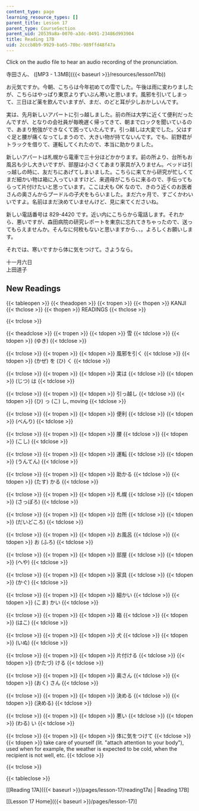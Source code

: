 ```yaml
---
content_type: page
learning_resource_types: []
parent_title: Lesson 17
parent_type: CourseSection
parent_uid: 20539a8a-0070-a3dc-0491-23486d993904
title: Reading 17B
uid: 2cccb8b9-9929-ba65-70bc-989ffd48f47a
---
```


Click on the audio file to hear an audio recording of the pronunciation.

寺田さん、 ([MP3 - 1.3MB]({{< baseurl >}}/resources/lesson17b))

お元気ですか。今朝、こちらは今年初めての雪でした。午後は雨に変わりましたが、こちらはやっぱり東京よりずいぶん寒いと思います。風邪を引いてしまって、三日ほど薬を飲んでいますが、まだ、のどと耳が少しおかしいんです。

実は、先月新しいアパートに引っ越しました。前の所は大学に近くて便利だったんですが、となりの会社員が毎晩遅く帰ってきて、朝までロックを聞いているので、あまり勉強ができなくて困っていたんです。引っ越しは大変でした。父はすぐ足と腰が痛くなってしまうので、大きい物が持てないんです。でも、前野君がトラックを借りて、運転してくれたので、本当に助かりました。

新しいアパートは札幌から電車で三十分ほどかかります。前の所より、台所もお風呂も少し大きいですが、部屋は小さくてあまり家具が入りません。ベッドは引っ越しの時に、友だちにあげてしまいました。こちらに来てから研究が忙しくてまだ細かい物は箱に入っていますけど、来週母がこちらに来るので、手伝ってもらって片付けたいと思っています。ここは犬も OK なので、きのう近くのお医者さんの奥さんからプードルの子犬をもらいました。まだ六ヶ月で、すごくかわいいですよ。名前はまだ決めていませんけど、見に来てくださいね。

新しい電話番号は 829-4420 です。近い内にこちらから電話します。それから、悪いですが、森田病院の研究レポートを東京に忘れてきちゃったので、送ってもらえませんか。そんなに何枚もないと思いますから、、。よろしくお願いします。

それでは、寒いですから体に気をつけて。さようなら。

十一月六日  
上田道子

New Readings
------------

{{< tableopen >}}
{{< theadopen >}}
{{< tropen >}}
{{< thopen >}}
KANJI
{{< thclose >}}
{{< thopen >}}
READINGS
{{< thclose >}}

{{< trclose >}}

{{< theadclose >}}
{{< tropen >}}
{{< tdopen >}}
雪
{{< tdclose >}}
{{< tdopen >}}
(ゆき)
{{< tdclose >}}

{{< trclose >}}
{{< tropen >}}
{{< tdopen >}}
風邪を引く
{{< tdclose >}}
{{< tdopen >}}
(かぜ) を (ひ) く
{{< tdclose >}}

{{< trclose >}}
{{< tropen >}}
{{< tdopen >}}
実は
{{< tdclose >}}
{{< tdopen >}}
(じつ) は
{{< tdclose >}}

{{< trclose >}}
{{< tropen >}}
{{< tdopen >}}
引っ越し
{{< tdclose >}}
{{< tdopen >}}
(ひ) っ (こ) し, moving
{{< tdclose >}}

{{< trclose >}}
{{< tropen >}}
{{< tdopen >}}
便利
{{< tdclose >}}
{{< tdopen >}}
(べんり)
{{< tdclose >}}

{{< trclose >}}
{{< tropen >}}
{{< tdopen >}}
腰
{{< tdclose >}}
{{< tdopen >}}
(こし)
{{< tdclose >}}

{{< trclose >}}
{{< tropen >}}
{{< tdopen >}}
運転
{{< tdclose >}}
{{< tdopen >}}
(うんてん)
{{< tdclose >}}

{{< trclose >}}
{{< tropen >}}
{{< tdopen >}}
助かる
{{< tdclose >}}
{{< tdopen >}}
(たす) かる
{{< tdclose >}}

{{< trclose >}}
{{< tropen >}}
{{< tdopen >}}
札幌
{{< tdclose >}}
{{< tdopen >}}
(さっぽろ)
{{< tdclose >}}

{{< trclose >}}
{{< tropen >}}
{{< tdopen >}}
台所
{{< tdclose >}}
{{< tdopen >}}
(だいどころ)
{{< tdclose >}}

{{< trclose >}}
{{< tropen >}}
{{< tdopen >}}
お風呂
{{< tdclose >}}
{{< tdopen >}}
お (ふろ)
{{< tdclose >}}

{{< trclose >}}
{{< tropen >}}
{{< tdopen >}}
部屋
{{< tdclose >}}
{{< tdopen >}}
(へや)
{{< tdclose >}}

{{< trclose >}}
{{< tropen >}}
{{< tdopen >}}
家具
{{< tdclose >}}
{{< tdopen >}}
(かぐ)
{{< tdclose >}}

{{< trclose >}}
{{< tropen >}}
{{< tdopen >}}
細かい
{{< tdclose >}}
{{< tdopen >}}
(こま) かい
{{< tdclose >}}

{{< trclose >}}
{{< tropen >}}
{{< tdopen >}}
箱
{{< tdclose >}}
{{< tdopen >}}
(はこ)
{{< tdclose >}}

{{< trclose >}}
{{< tropen >}}
{{< tdopen >}}
犬
{{< tdclose >}}
{{< tdopen >}}
(いぬ)
{{< tdclose >}}

{{< trclose >}}
{{< tropen >}}
{{< tdopen >}}
片付ける
{{< tdclose >}}
{{< tdopen >}}
(かたづ) ける
{{< tdclose >}}

{{< trclose >}}
{{< tropen >}}
{{< tdopen >}}
奥さん
{{< tdclose >}}
{{< tdopen >}}
(おく) さん
{{< tdclose >}}

{{< trclose >}}
{{< tropen >}}
{{< tdopen >}}
決める
{{< tdclose >}}
{{< tdopen >}}
(決める)
{{< tdclose >}}

{{< trclose >}}
{{< tropen >}}
{{< tdopen >}}
悪い
{{< tdclose >}}
{{< tdopen >}}
(わる) い
{{< tdclose >}}

{{< trclose >}}
{{< tropen >}}
{{< tdopen >}}
体に気をつけて
{{< tdclose >}}
{{< tdopen >}}
take care of yourself (lit. "attach attention to your body"), used when for example, the weather is expected to be cold, when the recipient is not well, etc.
{{< tdclose >}}

{{< trclose >}}

{{< tableclose >}}

  
\[[Reading 17A]({{< baseurl >}}/pages/lesson-17/reading17a) | Reading 17B\]

\[[Lesson 17 Home]({{< baseurl >}}/pages/lesson-17)\]